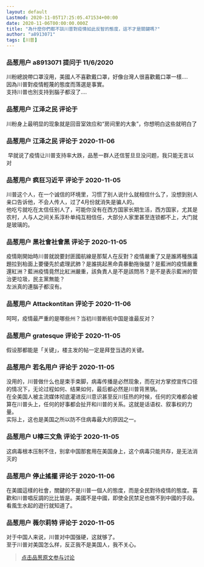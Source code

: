 ```yaml
---
layout: default
Lastmod: 2020-11-05T17:25:05.471534+00:00
date: 2020-11-06T00:00:00.000Z
title: "為什麼你們都不談川普對疫情如此反智的態度，這不才是關鍵嗎?"
author: "a8913071"
tags: [川普]
---
```



### 品葱用户 **a8913071** 提问于 11/6/2020
    
川粉總說帶口罩沒用，美國人不喜歡戴口罩，好像台灣人很喜歡戴口罩一樣....  
因為川普對疫情輕蔑的態度而落選是事實。  
支持川普也別支持到腦子都沒了....
    
                

### 品葱用户 **江泽之民** 评论于 
        
川粉身上最明显的现象就是回音室效应和“房间里的大象”，你想明白这些就明白了
        
                

### 品葱用户 **江泽之民** 评论于 2020-11-06
        
 早就说了疫情让川普支持率大跌，品葱一群人还信誓旦旦没问题，我只能无言以对
        
                

### 品葱用户 **疯狂习近平** 评论于 2020-11-05
        
川普这个人，在一个诚信的环境里，习惯了别人说什么就相信什么了，没想到别人亲口告诉他，不会人传人，过了4月份就消失是骗人的。  
他吃亏就吃在太信任别人了，可能你没有在西方国家长期生活，西方国家，尤其是农村，人与人之间关系淳朴单纯互相信任，大部分人家里甚至连锁都不上，大门就是玻璃的。
        
                

### 品葱用户 **黑社會社會黑** 评论于 2020-11-05
        
疫情剛開始時川普就說要封匪國航線是那幫人在反對？疫情嚴重了又是誰將種族議題拉到枱面上要優先於處理武肺？是誰挑起黑命貴暴動拖後腿？是藍洲的疫情嚴重還紅洲？藍洲疫情竟然比紅洲嚴重，該負責人是不是該問吊？是不是表示藍洲的管治更垃圾，民主黨無能？  
左派真的連腦子都沒有。
        
                

### 品葱用户 **Attackontitan** 评论于 2020-11-06
        
呵呵，疫情最严重的是哪些州？当初川普断航中国是谁最反对？
        
                

### 品葱用户 **gratesque** 评论于 2020-11-05
        
假设那都能是「关键」，楼主发的帖一定是拜登当选的关键。
        
                

### 品葱用户 **若名用户** 评论于 2020-11-05
        
没用的，川普做什么也是束手束脚，病毒传播是必然现象，而在对方掌控宣传口径的情况下，无论过程如何、结果如何，最后都必然是川普背黑锅。  
在全美国人被主流媒体彻底灌进反川意识甚至反川狂热的时候，任何的灾难都会被算在川普头上，任何的好事都会扯开和川普的关系。这就是话语权、叙事权的力量。  
实际上，这也是美国之所以防不住病毒最大的原因之一。
        
                

### 品葱用户 **U檸三文魚** 评论于 2020-11-05
        
这病毒根本压制不住，别拿中国那套用在美国身上，这个病毒只能共存，是无法消灭的
        
                

### 品葱用户 **停止搖擺** 评论于 2020-11-06
        
在美國這樣的社會，關鍵的不是川普一個人的態度，而是全民對待疫情的態度。喜歡和川普唱反調的比比皆是。美國不是中國，即使全民禁足也做不到中國的手段。看風生水起的遊行就知道了。
        
                

### 品葱用户 **薇尔莉特** 评论于 2020-11-05
        
对于中国人来说，川普对中国强硬，这就够了。  
至于川普对美国怎么样，反正我不是美国人，我不关心。
        
                





> [点击品葱原文参与讨论](https://pincong.rocks/question/33094)

